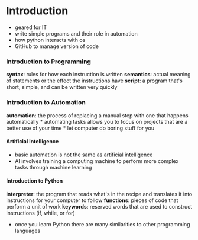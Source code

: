 # Introduction
- geared for IT
- write simple programs and their role in automation
- how python interacts with os
- GitHub to manage version of code

### Introduction to Programming
__syntax__: rules for how each instruction is written
__semantics__: actual meaning of statements or the effect the instructions have
__script__: a program that's short, simple, and can be written very quickly

### Introduction to Automation
__automation__: the process of replacing a manual step with one that happens automatically
    * automating tasks allows you to focus on projects that are a better use of your time
    * let computer do boring stuff for you

#### Artificial Intelligence
- basic automation is not the same as artificial intelligence
- AI involves training a computing machine to perform more complex tasks through machine learning

#### Introduction to Python
__interpreter__: the program that reads what's in the recipe and translates it into instructions for your computer to follow
__functions__: pieces of code that perform a  unit of work
__keywords__: reserved words that are used to construct instructions (if, while, or for)
- once you learn Python there are many similarities to other programming languages
